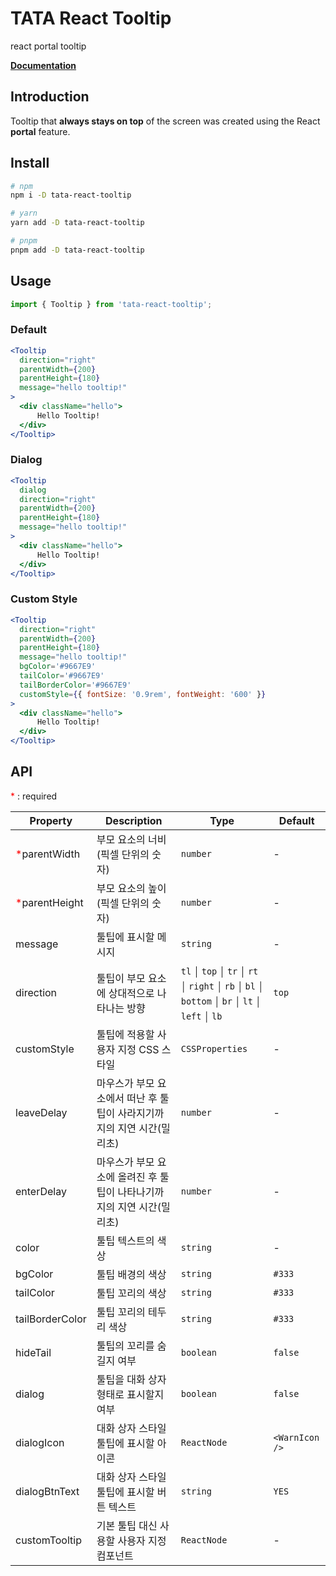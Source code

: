 # TATA React Tooltip

react portal tooltip

**<a href="https://tata-react-tooltip-docs.vercel.app">Documentation</a>**

## Introduction
 
Tooltip that **always stays on top** of the screen was created using the React **portal** feature.

## Install

```bash copy
# npm
npm i -D tata-react-tooltip

# yarn
yarn add -D tata-react-tooltip

# pnpm
pnpm add -D tata-react-tooltip
```

## Usage

```jsx copy
import { Tooltip } from 'tata-react-tooltip';
```

### Default

```jsx copy
<Tooltip
  direction="right"
  parentWidth={200}
  parentHeight={180}
  message="hello tooltip!"
>
  <div className="hello">
      Hello Tooltip!
  </div>
</Tooltip>
```

### Dialog

```jsx copy
<Tooltip
  dialog
  direction="right"
  parentWidth={200}
  parentHeight={180}
  message="hello tooltip!"
>
  <div className="hello">
      Hello Tooltip!
  </div>
</Tooltip>
```

### Custom Style

```jsx copy
<Tooltip
  direction="right"
  parentWidth={200}
  parentHeight={180}
  message="hello tooltip!"
  bgColor='#9667E9'
  tailColor='#9667E9'
  tailBorderColor='#9667E9'
  customStyle={{ fontSize: '0.9rem', fontWeight: '600' }}
>
  <div className="hello">
      Hello Tooltip!
  </div>
</Tooltip>
```

## API

<span style="color:red">*</span> : required

| Property | Description | Type | Default |
| ------- | ------- | ------- | ------- |
| <span style="color:red">*</span>parentWidth | 부모 요소의 너비(픽셀 단위의 숫자) | `number` | - |
| <span style="color:red">*</span>parentHeight | 부모 요소의 높이(픽셀 단위의 숫자) | `number` | - |
| message | 툴팁에 표시할 메시지 | `string` | - |
| direction | 툴팁이 부모 요소에 상대적으로 나타나는 방향 | `tl` ￨ `top` ￨ `tr` ￨ `rt` ￨ `right` ￨ `rb` ￨ `bl` ￨ `bottom` ￨ `br` ￨ `lt` ￨ `left` ￨ `lb` | `top` |
| customStyle | 툴팁에 적용할 사용자 지정 CSS 스타일 | `CSSProperties` | - |
| leaveDelay | 마우스가 부모 요소에서 떠난 후 툴팁이 사라지기까지의 지연 시간(밀리초) | `number` | - |
| enterDelay | 마우스가 부모 요소에 올려진 후 툴팁이 나타나기까지의 지연 시간(밀리초) | `number` | - |
| color | 툴팁 텍스트의 색상 | `string` | - |
| bgColor | 툴팁 배경의 색상 | `string` | `#333` |
| tailColor | 툴팁 꼬리의 색상 | `string` | `#333` |
| tailBorderColor | 툴팁 꼬리의 테두리 색상 | `string` | `#333` |
| hideTail | 툴팁의 꼬리를 숨길지 여부 | `boolean` | `false` |
| dialog | 툴팁을 대화 상자 형태로 표시할지 여부 | `boolean` | `false` |
| dialogIcon | 대화 상자 스타일 툴팁에 표시할 아이콘 | `ReactNode` | `<WarnIcon />` |
| dialogBtnText | 대화 상자 스타일 툴팁에 표시할 버튼 텍스트 | `string` | `YES` |
| customTooltip | 기본 툴팁 대신 사용할 사용자 지정 컴포넌트 | `ReactNode` | - |









